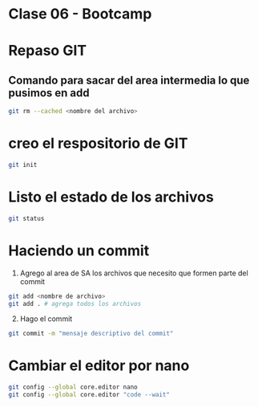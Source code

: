 # Clase 06 - Bootcamp

# Repaso GIT

## Comando para sacar del area intermedia lo que pusimos en add

```sh
git rm --cached <nombre del archivo>
```

# creo el respositorio de GIT
```sh
git init
```

# Listo el estado de los archivos
```sh
git status
```
# Haciendo un commit

1. Agrego al area de SA los archivos que necesito que formen parte del commit

```sh
git add <nombre de archivo>
git add . # agrega todos los archivos
```

2. Hago el commit

```sh
git commit -m "mensaje descriptivo del commit"
```

# Cambiar el editor por nano

```sh
git config --global core.editor nano
git config --global core.editor "code --wait"
```